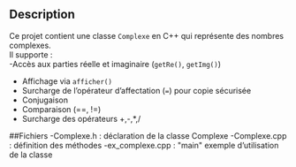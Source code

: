 ## Description
Ce projet contient une classe `Complexe` en C++ qui représente des nombres complexes.  
Il supporte :  
 -Accès aux parties réelle et imaginaire (`getRe()`, `getImg()`)  
- Affichage via `afficher()`  
- Surcharge de l’opérateur d’affectation (`=`) pour copie sécurisée 
- Conjugaison  
- Comparaison (==, !=)  
- Surcharge des opérateurs +,-,*,/

##Fichiers
-Complexe.h : déclaration de la classe Complexe
-Complexe.cpp : définition des méthodes
-ex_complexe.cpp : "main" exemple d’utilisation de la classe
